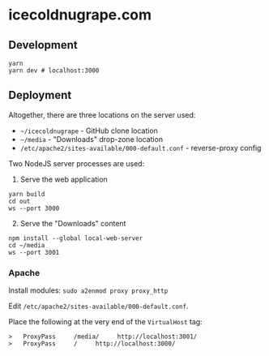 # icecoldnugrape.com

## Development
```
yarn
yarn dev # localhost:3000
```

## Deployment
Altogether, there are three locations on the server used:
* `~/icecoldnugrape` - GitHub clone location
* `~/media` - "Downloads" drop-zone location
* `/etc/apache2/sites-available/000-default.conf` - reverse-proxy config

Two NodeJS server processes are used:
1. Serve the web application
```
yarn build
cd out
ws --port 3000
```
2. Serve the "Downloads" content
```
npm install --global local-web-server
cd ~/media
ws --port 3001
```

### Apache
Install modules:
`sudo a2enmod proxy proxy_http`

Edit `/etc/apache2/sites-available/000-default.conf`.

Place the following at the very end of the `VirtualHost` tag:
```
>   ProxyPass     /media/     http://localhost:3001/
>   ProxyPass     /     http://localhost:3000/
```

